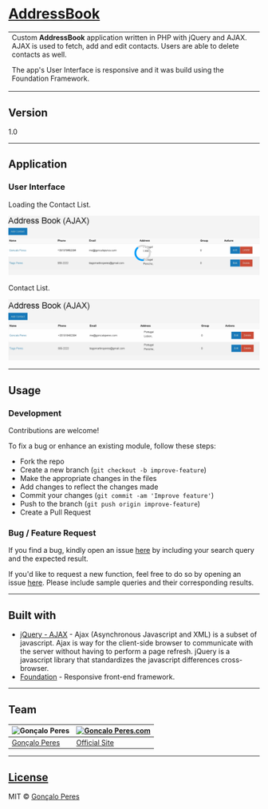 # [AddressBook](https://github.com/goncaloperes/Project-AJAX-AddressBook)

<table>
<tr>
<td>
Custom <b>AddressBook</b> application written in PHP with jQuery and AJAX.
AJAX is used to fetch, add and edit contacts.
Users are able to delete contacts as well.

The app's User Interface is responsive and it was build using the Foundation Framework.
</td>
</tr>
</table>

## Version
1.0


---

## Application

### User Interface

Loading the Contact List.

![](https://github.com/goncaloperes/Project-AJAX-AddressBook/blob/master/Snapshots/Loading_Address_Book.jpg)

Contact List.

![](https://github.com/goncaloperes/Project-AJAX-AddressBook/blob/master/Snapshots/Address_Book.jpg)

---

## Usage

### Development
Contributions are welcome!

To fix a bug or enhance an existing module, follow these steps:

- Fork the repo
- Create a new branch (`git checkout -b improve-feature`)
- Make the appropriate changes in the files
- Add changes to reflect the changes made
- Commit your changes (`git commit -am 'Improve feature'`)
- Push to the branch (`git push origin improve-feature`)
- Create a Pull Request 

### Bug / Feature Request

If you find a bug, kindly open an issue [here](https://github.com/goncaloperes/Project-AJAX-AddressBook/issues/new) by including your search query and the expected result.

If you'd like to request a new function, feel free to do so by opening an issue [here](https://github.com/goncaloperes/Project-AJAX-AddressBook/issues/new). Please include sample queries and their corresponding results.

---

## Built with 

- [jQuery - AJAX](http://api.jquery.com/jquery.ajax/) - Ajax (Asynchronous Javascript and XML) is a subset of javascript. Ajax is way for the client-side browser to communicate with the server without having to perform a page refresh. jQuery is a javascript library that standardizes the javascript differences cross-browser.
- [Foundation](https://foundation.zurb.com) - Responsive front-end framework.

---

## Team

![Gonçalo Peres](https://media-exp2.licdn.com/mpr/mpr/shrinknp_200_200/AAIA_wDGAAAAAQAAAAAAAAqTAAAAJDBlZTE3MmI0LWNmNjgtNDM3MS1iMzRmLTI0ZGQ1MGRlMWE1Yw.jpg)  | [![Goncalo Peres.com]()](https://goncaloperes.com/)
---|---
[Gonçalo Peres](https://github.com/goncaloperes) |[Official Site](https://goncaloperes.com)


---

## [License](https://github.com/goncaloperes/Project-AJAX-AddressBook/blob/master/LICENSE)

MIT © [Gonçalo Peres](https://goncaloperes.github.io)

